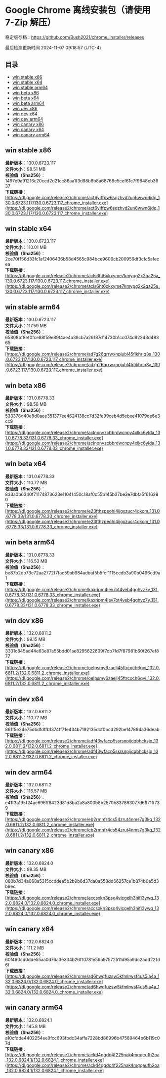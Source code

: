 # Google Chrome 离线安装包（请使用 7-Zip 解压）
稳定版存档：<https://github.com/Bush2021/chrome_installer/releases>

最后检测更新时间
2024-11-07 09:18:57 (UTC-4)

## 目录
* [win stable x86](https://github.com/Bush2021/chrome_installer?tab=readme-ov-file#win-stable-x86)
* [win stable x64](https://github.com/Bush2021/chrome_installer?tab=readme-ov-file#win-stable-x64)
* [win stable arm64](https://github.com/Bush2021/chrome_installer?tab=readme-ov-file#win-stable-arm64)
* [win beta x86](https://github.com/Bush2021/chrome_installer?tab=readme-ov-file#win-beta-x86)
* [win beta x64](https://github.com/Bush2021/chrome_installer?tab=readme-ov-file#win-beta-x64)
* [win beta arm64](https://github.com/Bush2021/chrome_installer?tab=readme-ov-file#win-beta-arm64)
* [win dev x86](https://github.com/Bush2021/chrome_installer?tab=readme-ov-file#win-dev-x86)
* [win dev x64](https://github.com/Bush2021/chrome_installer?tab=readme-ov-file#win-dev-x64)
* [win dev arm64](https://github.com/Bush2021/chrome_installer?tab=readme-ov-file#win-dev-arm64)
* [win canary x86](https://github.com/Bush2021/chrome_installer?tab=readme-ov-file#win-canary-x86)
* [win canary x64](https://github.com/Bush2021/chrome_installer?tab=readme-ov-file#win-canary-x64)
* [win canary arm64](https://github.com/Bush2021/chrome_installer?tab=readme-ov-file#win-canary-arm64)

## win stable x86
**最新版本**：130.0.6723.117  
**文件大小**：98.51 MB  
**校验值（Sha256）**：1497e9a91216c20ced2d21cc86aa1f3d98b6b8a68768e5cef61c7f9848eb3637  
**下载链接**：[https://dl.google.com/release2/chrome/act6yiffpw6sqzhvd2un6wwn6jdq_130.0.6723.117/130.0.6723.117_chrome_installer.exe](https://dl.google.com/release2/chrome/act6yiffpw6sqzhvd2un6wwn6jdq_130.0.6723.117/130.0.6723.117_chrome_installer.exe)  

## win stable x64
**最新版本**：130.0.6723.117  
**文件大小**：110.01 MB  
**校验值（Sha256）**：2ce70f156d33fc1af2406436b58d4565c984bce9606cb200956df3cfc5afecea  
**下载链接**：[https://dl.google.com/release2/chrome/acls6ht6xkxyme7kmypg2x2qa25a_130.0.6723.117/130.0.6723.117_chrome_installer.exe](https://dl.google.com/release2/chrome/acls6ht6xkxyme7kmypg2x2qa25a_130.0.6723.117/130.0.6723.117_chrome_installer.exe)  

## win stable arm64
**最新版本**：130.0.6723.117  
**文件大小**：117.59 MB  
**校验值（Sha256）**：65808bf8ef0fce88f59e89f4ae4a39cb7a26187d14730b1cc074d82243d48365  
**下载链接**：[https://dl.google.com/release2/chrome/ad7g26qrrwxnpjubl45fikhrlq3a_130.0.6723.117/130.0.6723.117_chrome_installer.exe](https://dl.google.com/release2/chrome/ad7g26qrrwxnpjubl45fikhrlq3a_130.0.6723.117/130.0.6723.117_chrome_installer.exe)  

## win beta x86
**最新版本**：131.0.6778.33  
**文件大小**：98.58 MB  
**校验值（Sha256）**：533378d40e8d0aee351377ee4624138cc7d32fe99ceb4d5ebee41079de6e3cc9  
**下载链接**：[https://dl.google.com/release2/chrome/aclnonvzcbbrdwcnpy4xlkc6ylda_131.0.6778.33/131.0.6778.33_chrome_installer.exe](https://dl.google.com/release2/chrome/aclnonvzcbbrdwcnpy4xlkc6ylda_131.0.6778.33/131.0.6778.33_chrome_installer.exe)  

## win beta x64
**最新版本**：131.0.6778.33  
**文件大小**：110.77 MB  
**校验值（Sha256）**：833a0b6340f71174873623e11041450c18af0c55b145b37be3e7dbfa5f616390  
**下载链接**：[https://dl.google.com/release2/chrome/e23fthzpeohi4ijgxzucr4dkcm_131.0.6778.33/131.0.6778.33_chrome_installer.exe](https://dl.google.com/release2/chrome/e23fthzpeohi4ijgxzucr4dkcm_131.0.6778.33/131.0.6778.33_chrome_installer.exe)  

## win beta arm64
**最新版本**：131.0.6778.33  
**文件大小**：116.53 MB  
**校验值（Sha256）**：be87b2db73e72aa2772f7fac59ab984adbaf5b5fcf1115cedb3a90b0496cd9a1  
**下载链接**：[https://dl.google.com/release2/chrome/kaxripm4jev7ot4veb4gghyz7y_131.0.6778.33/131.0.6778.33_chrome_installer.exe](https://dl.google.com/release2/chrome/kaxripm4jev7ot4veb4gghyz7y_131.0.6778.33/131.0.6778.33_chrome_installer.exe)  

## win dev x86
**最新版本**：132.0.6811.2  
**文件大小**：99.15 MB  
**校验值（Sha256）**：3331c845ad44e63e87a55bdd01ae8295622609f7db7fd7f87981b60f267ef877  
**下载链接**：[https://dl.google.com/release2/chrome/oelpsmy6zaelj45ftrcoch6qvi_132.0.6811.2/132.0.6811.2_chrome_installer.exe](https://dl.google.com/release2/chrome/oelpsmy6zaelj45ftrcoch6qvi_132.0.6811.2/132.0.6811.2_chrome_installer.exe)  

## win dev x64
**最新版本**：132.0.6811.2  
**文件大小**：110.77 MB  
**校验值（Sha256）**：861f5e24e75dbdfdffb1374ff71e434b7192135dcf0bcd292be147894a36deab  
**下载链接**：[https://dl.google.com/release2/chrome/adf43wfacp5ssrsnpijdqbhcksjq_132.0.6811.2/132.0.6811.2_chrome_installer.exe](https://dl.google.com/release2/chrome/adf43wfacp5ssrsnpijdqbhcksjq_132.0.6811.2/132.0.6811.2_chrome_installer.exe)  

## win dev arm64
**最新版本**：132.0.6811.2  
**文件大小**：116.57 MB  
**校验值（Sha256）**：e41f3a195f24ae696ff6423d81d8ba2a8a800b8b2570b837863077d6971ff739  
**下载链接**：[https://dl.google.com/release2/chrome/eb2rmnfr4cs54zrut4nms7g3kq_132.0.6811.2/132.0.6811.2_chrome_installer.exe](https://dl.google.com/release2/chrome/eb2rmnfr4cs54zrut4nms7g3kq_132.0.6811.2/132.0.6811.2_chrome_installer.exe)  

## win canary x86
**最新版本**：132.0.6824.0  
**文件大小**：99.35 MB  
**校验值（Sha256）**：080b7d34a068a5315ccddea5b2b9b6d37da0a558dd66257ce1b874b0a5d3b9ec  
**下载链接**：[https://dl.google.com/release2/chrome/accsxkn3pso4vicgelh3hifi3ywq_132.0.6824.0/132.0.6824.0_chrome_installer.exe](https://dl.google.com/release2/chrome/accsxkn3pso4vicgelh3hifi3ywq_132.0.6824.0/132.0.6824.0_chrome_installer.exe)  

## win canary x64
**最新版本**：132.0.6824.0  
**文件大小**：111.2 MB  
**校验值（Sha256）**：60f460cd0dde55aa0d76a3e334b26f10781e59a97572511d95a9dc2add221d6f  
**下载链接**：[https://dl.google.com/release2/chrome/ad6hwqfuzsw5kfmlrwsf4us5ia4a_132.0.6824.0/132.0.6824.0_chrome_installer.exe](https://dl.google.com/release2/chrome/ad6hwqfuzsw5kfmlrwsf4us5ia4a_132.0.6824.0/132.0.6824.0_chrome_installer.exe)  

## win canary arm64
**最新版本**：132.0.6824.1  
**文件大小**：145.8 MB  
**校验值（Sha256）**：a10cfdde4402254ee9fcc693fbdc34affa7228bd86996b47589464b6b119c07d  
**下载链接**：[https://dl.google.com/release2/chrome/ackd4qqdc4f225nak4mqqeufh2oa_132.0.6824.1/132.0.6824.1_chrome_installer.exe](https://dl.google.com/release2/chrome/ackd4qqdc4f225nak4mqqeufh2oa_132.0.6824.1/132.0.6824.1_chrome_installer.exe)  

